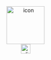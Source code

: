 <div align = "center">
        <a href="http://ahmetfarukcuha.cf"><img src="https://i.ibb.co/nwWY8F7/Varl-k-5-4x-removebg.jpg" alt="icon" width="100"></a>
        
</div>
<div align = "center">
    <img src="https://cdn0.iconfinder.com/data/icons/selection-and-cursors-2/100/click-512.png" alt="click" width="25">


</div>

